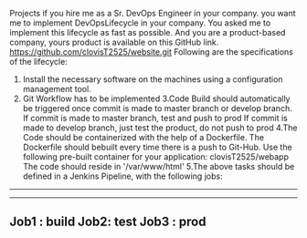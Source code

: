 Projects
if you hire me as a  Sr. DevOps Engineer in your company. you want me to
implement DevOpsLifecycle in your company. You asked me to implement
this lifecycle as fast as possible. And you are a product-based company, yours 
product is available on this GitHub link.
https://github.com/clovisT2525/website.git
Following are the specifications of the lifecycle:
1. Install the necessary software on the machines using a configuration management tool.
2. Git Workflow has to be implemented
3.Code Build should automatically be triggered once commit is made to
master branch or develop branch.
If commit is made to master branch, test and push to prod
If commit is made to develop branch, just test the product, do not push to prod
4.The Code should be containerized with the help of a Dockerfile. The
Dockerfile should bebuilt every time there is a push to Git-Hub. Use the
following pre-built container for your application:
clovisT2525/webapp
The code should reside in '/var/www/html'
5.The above tasks should be defined in a Jenkins Pipeline, with the
following jobs:
---
---
Job1 : build
Job2: test
Job3 : prod
---
